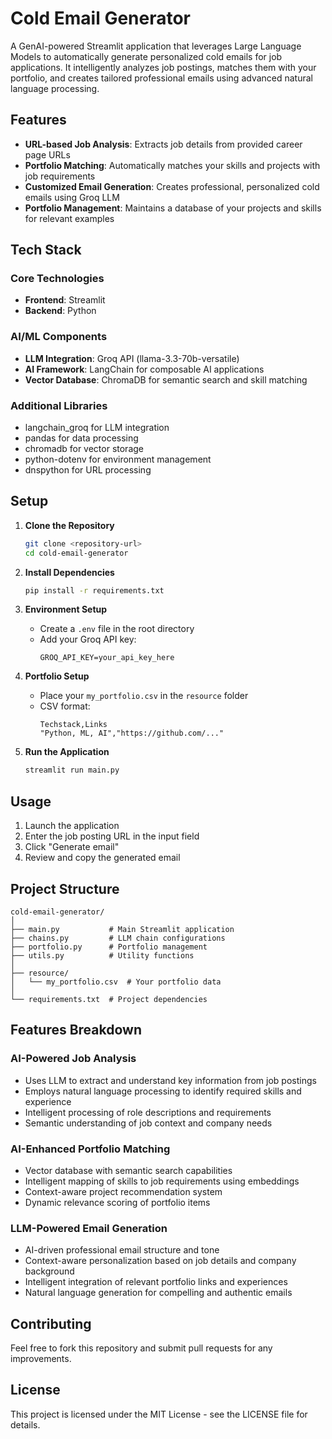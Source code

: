 # Cold Email Generator

A GenAI-powered Streamlit application that leverages Large Language Models to automatically generate personalized cold emails for job applications. It intelligently analyzes job postings, matches them with your portfolio, and creates tailored professional emails using advanced natural language processing.

## Features

- **URL-based Job Analysis**: Extracts job details from provided career page URLs
- **Portfolio Matching**: Automatically matches your skills and projects with job requirements
- **Customized Email Generation**: Creates professional, personalized cold emails using Groq LLM
- **Portfolio Management**: Maintains a database of your projects and skills for relevant examples

## Tech Stack

### Core Technologies
- **Frontend**: Streamlit
- **Backend**: Python

### AI/ML Components
- **LLM Integration**: Groq API (llama-3.3-70b-versatile)
- **AI Framework**: LangChain for composable AI applications
- **Vector Database**: ChromaDB for semantic search and skill matching

### Additional Libraries
- langchain_groq for LLM integration
- pandas for data processing
- chromadb for vector storage
- python-dotenv for environment management
- dnspython for URL processing

## Setup

1. **Clone the Repository**
   ```bash
   git clone <repository-url>
   cd cold-email-generator
   ```

2. **Install Dependencies**
   ```bash
   pip install -r requirements.txt
   ```

3. **Environment Setup**
   - Create a `.env` file in the root directory
   - Add your Groq API key:
     ```
     GROQ_API_KEY=your_api_key_here
     ```

4. **Portfolio Setup**
   - Place your `my_portfolio.csv` in the `resource` folder
   - CSV format:
     ```
     Techstack,Links
     "Python, ML, AI","https://github.com/..."
     ```

5. **Run the Application**
   ```bash
   streamlit run main.py
   ```

## Usage

1. Launch the application
2. Enter the job posting URL in the input field
3. Click "Generate email"
4. Review and copy the generated email

## Project Structure

```
cold-email-generator/
│
├── main.py           # Main Streamlit application
├── chains.py         # LLM chain configurations
├── portfolio.py      # Portfolio management
├── utils.py          # Utility functions
│
├── resource/
│   └── my_portfolio.csv  # Your portfolio data
│
└── requirements.txt  # Project dependencies
```

## Features Breakdown

### AI-Powered Job Analysis
- Uses LLM to extract and understand key information from job postings
- Employs natural language processing to identify required skills and experience
- Intelligent processing of role descriptions and requirements
- Semantic understanding of job context and company needs

### AI-Enhanced Portfolio Matching
- Vector database with semantic search capabilities
- Intelligent mapping of skills to job requirements using embeddings
- Context-aware project recommendation system
- Dynamic relevance scoring of portfolio items

### LLM-Powered Email Generation
- AI-driven professional email structure and tone
- Context-aware personalization based on job details and company background
- Intelligent integration of relevant portfolio links and experiences
- Natural language generation for compelling and authentic emails

## Contributing

Feel free to fork this repository and submit pull requests for any improvements.

## License

This project is licensed under the MIT License - see the LICENSE file for details.

